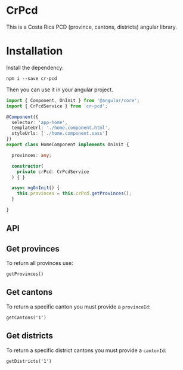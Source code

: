 # CrPcd

This is a Costa Rica PCD (province, cantons, districts) angular library.

# Installation
Install the dependency:
```
npm i --save cr-pcd
```
Then you can use it in your angular project.
```typescript
import { Component, OnInit } from '@angular/core';
import { CrPcdService } from 'cr-pcd';

@Component({
  selector: 'app-home',
  templateUrl: './home.component.html',
  styleUrls: ['./home.component.sass']
})
export class HomeComponent implements OnInit {

  provinces: any;

  constructor(
    private crPcd: CrPcdService
  ) { }

  async ngOnInit() {
    this.provinces = this.crPcd.getProvinces();
  }

}
```

## API
## Get provinces
To return all provinces use:
```
getProvinces()
```
## Get cantons
To return a specific canton you must provide a `provinceId`:
```
getCantons('1')
```
## Get districts
To return a specific district cantons you must provide a `cantonId`:
```
getDistricts('1')
```